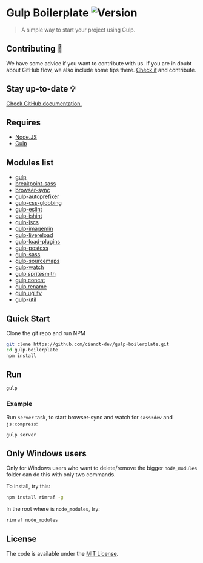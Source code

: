 # Gulp Boilerplate ![Version](https://img.shields.io/badge/Version-1.0.4-green.svg)
> A simple way to start your project using Gulp.

## Contributing :wrench:
We have some advice if you want to contribute with us. If you are in doubt about GitHub flow, we also include some tips there. [Check it](https://github.com/ciandt-dev/gulp-boilerplate/blob/master/CONTRIBUTING.md) and contribute.

## Stay up-to-date :bulb:
[Check GitHub documentation.](https://github.com/ciandt-dev/gulp-boilerplate/blob/master/CONTRIBUTING.md#updating-your-fork)

## Requires
* [Node.JS](http://nodejs.org/)
* [Gulp](http://gulpjs.com)

## Modules list
* [gulp](https://github.com/gulpjs/gulp)
* [breakpoint-sass](https://github.com/Team-Sass/breakpoint)
* [browser-sync](http://www.browsersync.io/docs/gulp/)
* [gulp-autoprefixer](https://github.com/sindresorhus/gulp-autoprefixer)
* [gulp-css-globbing](https://github.com/jsahlen/gulp-css-globbing)
* [gulp-eslint](https://github.com/adametry/gulp-eslint)
* [gulp-jshint](https://github.com/spalger/gulp-jshint)
* [gulp-jscs](https://github.com/jscs-dev/gulp-jscs)
* [gulp-imagemin](https://github.com/sindresorhus/gulp-imagemin)
* [gulp-livereload](https://github.com/vohof/gulp-livereload)
* [gulp-load-plugins](https://github.com/jackfranklin/gulp-load-plugins)
* [gulp-postcss](https://github.com/postcss/gulp-postcss)
* [gulp-sass](https://github.com/dlmanning/gulp-sass)
* [gulp-sourcemaps](https://github.com/floridoo/gulp-sourcemaps)
* [gulp-watch](https://github.com/floatdrop/gulp-watch)
* [gulp.spritesmith](https://github.com/twolfson/gulp.spritesmith)
* [gulp.concat](https://github.com/contra/gulp-concat)
* [gulp.rename](https://github.com/hparra/gulp-rename)
* [gulp.uglify](https://github.com/terinjokes/gulp-uglify)
* [gulp-util](https://github.com/gulpjs/gulp-util)


## Quick Start

Clone the git repo and run NPM

``` bash
git clone https://github.com/ciandt-dev/gulp-boilerplate.git
cd gulp-boilerplate
npm install
```

## Run
``` bash
gulp
```

### Example

Run `server` task, to start browser-sync and watch for `sass:dev` and `js:compress`:
``` bash
gulp server
```

## Only Windows users

Only for Windows users who want to delete/remove the bigger ```node_modules``` folder can do this with only two commands.

To install, try this:
```bash
npm install rimraf -g
```

In the root where is ```node_modules```, try:
```bash
rimraf node_modules
```

## License

The code is available under the [MIT License](LICENSE.md).
